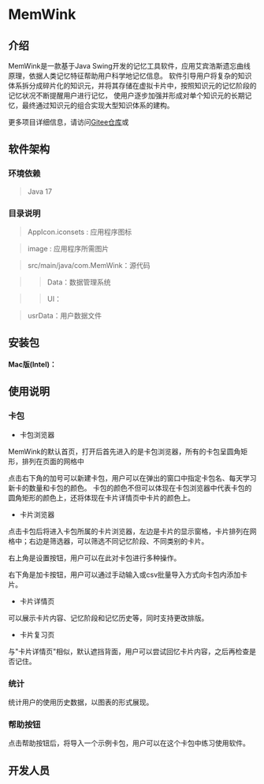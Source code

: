 # MemWink

## 介绍
MemWink是一款基于Java Swing开发的记忆工具软件，应用艾宾浩斯遗忘曲线原理，依据人类记忆特征帮助用户科学地记忆信息。
软件引导用户将复杂的知识体系拆分成碎片化的知识元，并将其存储在虚拟卡片中，按照知识元的记忆阶段的记忆状况不断提醒用户进行记忆，
使用户逐步加强并形成对单个知识元的长期记忆，最终通过知识元的组合实现大型知识体系的建构。

更多项目详细信息，请访问[Gitee仓库](https://gitee.com/dreamBuilding/mem-wink)或

## 软件架构
### 环境依赖

> Java 17

### 目录说明

> AppIcon.iconsets : 应用程序图标

> image : 应用程序所需图片

> src/main/java/com.MemWink：源代码

>> Data：数据管理系统

>> UI：

> usrData：用户数据文件

## 安装包

#### Mac版(Intel)：

## 使用说明

### 卡包
- 卡包浏览器

MemWink的默认首页，打开后首先进入的是卡包浏览器，所有的卡包呈圆角矩形，排列在页面的网格中

点击右下角的加号可以新建卡包，用户可以在弹出的窗口中指定卡包名、每天学习新卡的数量和卡包的颜色。
卡包的颜色不但可以体现在卡包浏览器中代表卡包的圆角矩形的颜色上，还将体现在卡片详情页中卡片的颜色上。

- 卡片浏览器

点击卡包后将进入卡包所属的卡片浏览器，左边是卡片的显示窗格，卡片排列在网格中；右边是筛选器，可以筛选不同记忆阶段、不同类别的卡片。

右上角是设置按钮，用户可以在此对卡包进行多种操作。

右下角是加卡按钮，用户可以通过手动输入或csv批量导入方式向卡包内添加卡片。

- 卡片详情页

可以展示卡片内容、记忆阶段和记忆历史等，同时支持更改排版。

- 卡片复习页

与"卡片详情页"相似，默认遮挡背面，用户可以尝试回忆卡片内容，之后再检查是否记住。

### 统计

统计用户的使用历史数据，以图表的形式展现。

### 帮助按钮

点击帮助按钮后，将导入一个示例卡包，用户可以在这个卡包中练习使用软件。

## 开发人员

